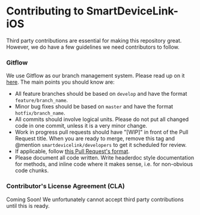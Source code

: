 # Contributing to SmartDeviceLink-iOS

Third party contributions are essential for making this repository great. However, we do have a few guidelines we need contributors to follow.

### Gitflow
We use Gitflow as our branch management system. Please read up on it [here](https://www.atlassian.com/git/tutorials/comparing-workflows/feature-branch-workflow). The main points you should know are:

* All feature branches should be based on `develop` and have the format `feature/branch_name`.
* Minor bug fixes should be based on `master` and have the format `hotfix/branch_name`.
* All commits should involve logical units. Please do not put all changed code in one commit, unless it is a very minor change.
* Work in progress pull requests should have "[WIP]" in front of the Pull Request title. When you are ready to merge, remove this tag and @mention `smartdevicelink/developers` to get it scheduled for review.
* If applicable, follow [this Pull Request's format](https://github.com/smartdevicelink/SmartDeviceLink-iOS/pull/45).
* Please document all code written. Write headerdoc style documentation for methods, and inline code where it makes sense, i.e. for non-obvious code chunks.

### Contributor's License Agreement (CLA)
Coming Soon! We unfortunately cannot accept third party contributions until this is ready.
